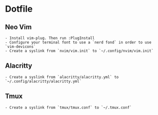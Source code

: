 # Dotfile

## Neo Vim
    - Install vim-plug. Then run :PlugInstall
    - Configure your terminal font to use a `nerd fond` in order to use `vim-devicons`
    - Create a syslink from `nvim/vim.init` to `~/.config/nvim/vim.init`

## Alacritty
    - Create a syslink from `alacritty/alacritty.yml` to `~/.config/alacritty/alacritty.yml`

## Tmux
    - Create a syslink from `tmux/tmux.conf` to `~/.tmux.conf`
